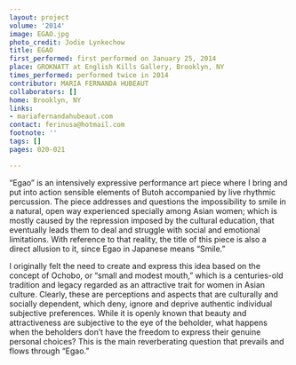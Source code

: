 ```yaml
---
layout: project
volume: '2014'
image: EGAO.jpg
photo_credit: Jodie Lynkechow
title: EGAO
first_performed: first performed on January 25, 2014
place: GROKNATT at English Kills Gallery, Brooklyn, NY
times_performed: performed twice in 2014
contributor: MARIA FERNANDA HUBEAUT
collaborators: []
home: Brooklyn, NY
links:
- mariafernandahubeaut.com
contact: ferinusa@hotmail.com
footnote: ''
tags: []
pages: 020-021

---
```


“Egao” is an intensively expressive performance art piece where I bring and put into action sensible elements of Butoh accompanied by live rhythmic percussion. The piece addresses and questions the impossibility to smile in a natural, open way experienced specially among Asian women; which is mostly caused by the repression imposed by the cultural education, that eventually leads them to deal and struggle with social and emotional limitations. With reference to that reality, the title of this piece is also a direct allusion to it, since Egao in Japanese means “Smile.”

I originally felt the need to create and express this idea based on the concept of Ochobo, or “small and modest mouth,” which is a centuries-old tradition and legacy regarded as an attractive trait for women in Asian culture. Clearly, these are perceptions and aspects that are culturally and socially dependent, which deny, ignore and deprive authentic individual subjective preferences. While it is openly known that beauty and attractiveness are subjective to the eye of the beholder, what happens when the beholders don’t have the freedom to express their genuine personal choices? This is the main reverberating question that prevails and flows through “Egao.”
